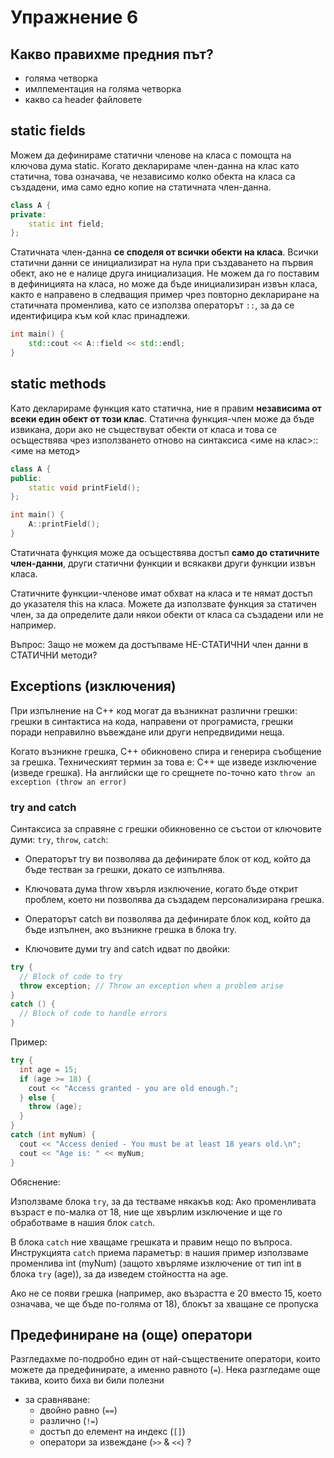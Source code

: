 # Упражнение 6

## Какво правихме предния път?

- голяма четворка
- имлпементация на голяма четворка
- какво са header файловете

## static fields

Можем да дефинираме статични членове на класа с помощта на ключова дума static. Когато декларираме член-данна на клас като статична, това означава, че независимо колко обекта на класа са създадени, има само едно копие на статичната член-данна.

```c++
class A {
private:
    static int field;
};
```

Статичната член-данна **се споделя от всички обекти на класа**. Всички статични данни се инициализират на нула при създаването на първия обект, ако не е налице друга инициализация. Не можем да го поставим в дефиницията на класа, но може да бъде инициализиран извън класа, както е направено в следващия пример чрез повторно деклариране на статичната променлива, като се използва операторът `::`, за да се идентифицира към кой клас принадлежи.

```c++
int main() {
    std::cout << A::field << std::endl;
}
```

## static methods

Като декларираме функция като статична, ние я правим **независима от всеки един обект от този клас**. Статична функция-член може да бъде извикана, дори ако не съществуват обекти от класа и това се осъществява чрез използването отново на синтаксиса <име на клас>::<име на метод>

```c++
class A {
public:
    static void printField();
};

int main() {
    A::printField();
}
```

Статичната функция може да осъществява достъп **само до статичните член-данни**, други статични функции и всякакви други функции извън класа.

Статичните функции-членове имат обхват на класа и те нямат достъп до указателя this на класа. Можете да използвате функция за статичен член, за да определите дали някои обекти от класа са създадени или не например.

Въпрос: Защо не можем да достъпваме НЕ-СТАТИЧНИ член данни в СТАТИЧНИ методи?

## Exceptions (изключения)

При изпълнение на C++ код могат да възникнат различни грешки: грешки в синтактиса на кода, направени от програмиста, грешки поради неправилно въвеждане или други непредвидими неща.

Когато възникне грешка, C++ обикновено спира и генерира съобщение за грешка. Техническият термин за това е: C++ ще изведе изключение (изведе грешка). На английски ще го срещнете по-точно като `throw an exception (throw an error)`

### try and catch

Синтаксиса за справяне с грешки обикновенно се състои от ключовите думи: `try`, `throw`, `catch`:

- Операторът try ви позволява да дефинирате блок от код, който да бъде тестван за грешки, докато се изпълнява.

- Ключовата дума throw хвърля изключение, когато бъде открит проблем, което ни позволява да създадем персонализирана грешка.

- Операторът catch ви позволява да дефинирате блок код, който да бъде изпълнен, ако възникне грешка в блока try.

- Ключовите думи try and catch идват по двойки:

```c++
try {
  // Block of code to try
  throw exception; // Throw an exception when a problem arise
}
catch () {
  // Block of code to handle errors
}
```

Пример:

```c++
try {
  int age = 15;
  if (age >= 18) {
    cout << "Access granted - you are old enough.";
  } else {
    throw (age);
  }
}
catch (int myNum) {
  cout << "Access denied - You must be at least 18 years old.\n";
  cout << "Age is: " << myNum;
}
```

Обяснение:

Използваме блока `try`, за да тестваме някакъв код: Ако променливата възраст е по-малка от 18, ние ще хвърлим изключение и ще го обработваме в нашия блок `catch`.

В блока `catch` ние хващаме грешката и правим нещо по въпроса. Инструкцията `catch` приема параметър: в нашия пример използваме променлива int (myNum) (защото хвърляме изключение от тип int в блока `try` (age)), за да изведем стойността на age.

Ако не се появи грешка (например, ако възрастта е 20 вместо 15, което означава, че ще бъде по-голяма от 18), блокът за хващане се пропуска

## Предефиниране на (още) оператори

Разгледахме по-подробно един от най-съществените оператори, които можете да предефинирате, а именно равното (`=`). Нека разгледаме още такива, които биха ви били полезни

- за сравняване:
  - двойно равно (`==`)
  - различно (`!=`)
  - достъп до елемент на индекс (`[]`)
  - оператори за извеждане (`>>` & `<<`) ?
